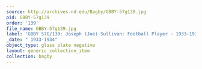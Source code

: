 ```yaml
---
source: http://archives.nd.edu/Bagby/GBBY-57g139.jpg
pid: GBBY-57g139
order: '139'
file_name: GBBY-57g139.jpg
label: 'GBBY 57G/139: Joseph (Joe) Sullivan: Football Player - 1933-1934'
_date: " 1933-1934"
object_type: glass plate negative
layout: generic_collection_item
collection: bagby
---
```

